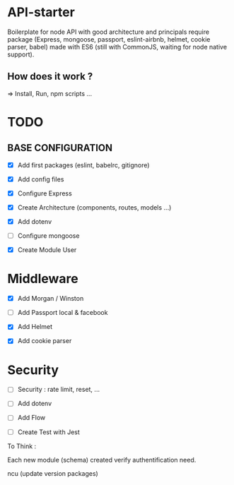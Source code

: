# API-starter
Boilerplate for node API with good architecture and principals require package (Express, mongoose, passport, eslint-airbnb, helmet, cookie parser, babel) made with ES6 (still with CommonJS, waiting for node native support).


## How does it work ?
=> Install, Run, npm scripts ...

# TODO


## BASE CONFIGURATION

- [x] Add first packages (eslint, babelrc, gitignore)

- [x] Add config files

- [x] Configure Express

- [x] Create Architecture (components, routes, models ...)

- [x] Add dotenv

- [ ] Configure mongoose

- [x] Create Module User

# Middleware
- [x] Add Morgan / Winston 

- [ ] Add Passport local & facebook

- [x] Add Helmet

- [x] Add cookie parser


# Security

- [ ] Security : rate limit, reset, ...

- [ ] Add dotenv



- [ ] Add Flow

- [ ] Create Test with Jest



To Think :

Each new module (schema) created verify authentification need.

ncu (update version packages)
